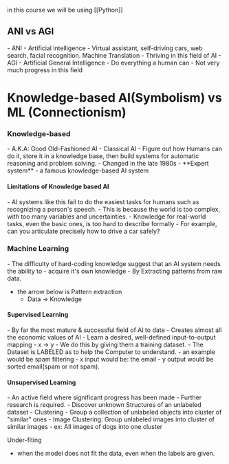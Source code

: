 
in this course we will be using [[Python]]
<h2>ANI vs AGI</h2>
- ANI
	- Artificial intelligence
	- Virtual assistant, self-driving cars, web search, facial recognition. Machine Translation
	- Thriving in this field of AI
- AGI
	- Artificial General Intelligence
	- Do everything a human can
	- Not very much progress in this field



<h1> Knowledge-based AI(Symbolism) vs ML (Connectionism) </h1>
<h3>Knowledge-based</h3>
- A.K.A: Good Old-Fashioned AI
	- Classical AI
- Figure out how Humans can do it, store it in a knowledge base, then build systems for automatic reasoning and problem solving. 
- Changed in the late 1980s
- **Expert system** - a famous knowledge-based AI system
<h4>Limitations of Knowledge based AI</h4>
- AI systems like this fail to do the easiest tasks for humans such as recognizing a person's speech.
	- This is because the world is too complex, with too many variables and uncertainties.
	- Knowledge for real-world tasks, even the basic ones, is too hard to describe formally
- For example, can you articulate precisely how to drive a car safely?


<h3>Machine Learning</h3>
- The difficulty of hard-coding knowledge suggest that an AI system needs the ability to 
	- acquire it's own knowledge
	- By Extracting patterns from raw data.

- the arrow below is Pattern extraction
	- Data -> Knowledge



<h4>Supervised Learning</h4>
- By far the most mature & successful field of AI to date
- Creates almost all the economic values of AI
- Learn a desired, well-defined input-to-output mapping
	- x -> y
- We do this by giving them a training dataset. 
	- The Dataset is LABELED as to help the Computer to understand.
- an example would be spam filtering
	- x input would be: the email
	- y output would be sorted email(spam or not spam).


<h4>Unsupervised Learning</h4>
- An active field where significant progress has been made
- Further research is required. 
- Discover unknown Structures of an unlabeled dataset
- Clustering
	- Group a collection of unlabeled objects into cluster of "similar" ones
	- Image Clustering: Group unlabeled images into cluster of similar images
		- ex: All images of dogs into one cluster


Under-fiting
- when the model does not fit the data, even when the labels are given.